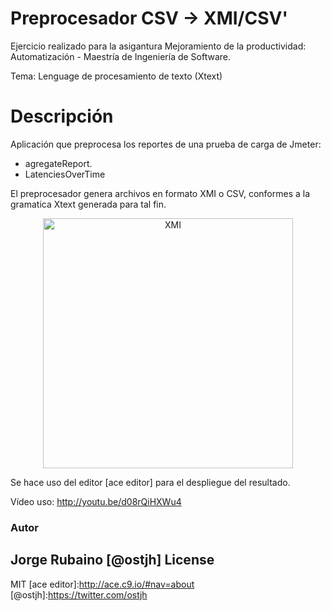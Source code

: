 # Preprocesador CSV -> XMI/CSV'

Ejercicio realizado para la asigantura Mejoramiento de la productividad: Automatización - Maestría de Ingeniería de Software.

Tema: Lenguage de procesamiento de texto (Xtext)

# Descripción

Aplicación que preprocesa los reportes de una prueba de carga de Jmeter:

* agregateReport.
* LatenciesOverTime

El preprocesador genera archivos en formato XMI o CSV, conformes a la gramatica Xtext generada para tal fin.

<center><img src="https://dl.dropboxusercontent.com/u/181689/imgm/preprocesaXMI.png" alt="XMI" style="width: 400px;"/></center>

Se hace uso del editor [ace editor] para el despliegue del resultado.

Vídeo uso: http://youtu.be/d08rQiHXWu4

### Autor
Jorge Rubaino
[@ostjh]
License
----
MIT
[ace editor]:http://ace.c9.io/#nav=about
[@ostjh]:https://twitter.com/ostjh